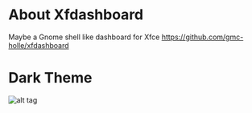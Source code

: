 About Xfdashboard
==================
Maybe a Gnome shell like dashboard for Xfce
https://github.com/gmc-holle/xfdashboard

Dark Theme
===========

![alt tag](https://cloud.githubusercontent.com/assets/6975946/5063560/84d36a76-6dd2-11e4-95f3-3619a043256f.png)
